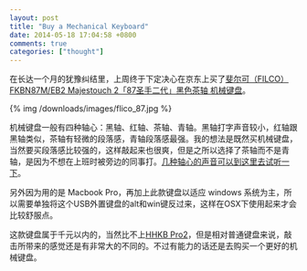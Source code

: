 ```yaml
---
layout: post
title: "Buy a Mechanical Keyboard"
date: 2014-05-18 17:04:58 +0800
comments: true
categories: ["thought"]
---
```


在长达一个月的犹豫纠结里，上周终于下定决心在京东上买了[斐尔可（FILCO） FKBN87M/EB2 Majestouch 2「87圣手二代」黑色茶轴 机械键盘](http://item.jd.com/959148.html)。

{% img /downloads/images/flico_87.jpg %}

机械键盘一般有四种轴心：黑轴、红轴、茶轴、青轴。黑轴打字声音较小，红轴跟黑轴类似，茶轴有轻微的段落感，青轴段落感最强。我的想法是既然买机械键盘，当然要买段落感比较强的，这样敲起来也很爽，但是之所以选择了茶轴而不是青轴，是因为不想在上班时被旁边的同事打。[几种轴心的声音可以到这里去试听一下](http://www.pcviva.com/dazishengyin.html)。

另外因为用的是 Macbook Pro，再加上此款键盘以适应 windows 系统为主，所以需要单独将这个USB外置键盘的alt和win键反过来，这样在OSX下使用起来才会比较舒服点。

这款键盘属于千元以内的，当然比不上[HHKB Pro2](http://thekaiway.com/2012/08/01/got-a-hhkb-pro2)，但是相对普通键盘来说，敲击所带来的感觉还是有非常大的不同的。不过有能力的话还是去购买一个更好的机械键盘。
